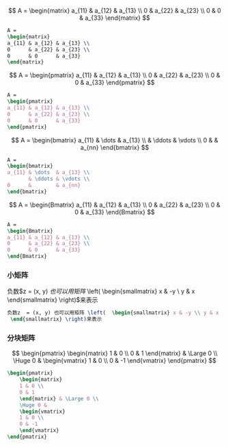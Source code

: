 $$
A = 
\begin{matrix}
a_{11} & a_{12} & a_{13} \\
0      & a_{22} & a_{23} \\
0	   & 0      & a_{33} 
\end{matrix}
$$
```Latex
A = 
\begin{matrix}
a_{11} & a_{12} & a_{13} \\
0      & a_{22} & a_{23} \\
0	   & 0      & a_{33} 
\end{matrix}
```



$$
A = 
\begin{pmatrix}
a_{11} & a_{12} & a_{13} \\
0      & a_{22} & a_{23} \\
0	   & 0      & a_{33} 
\end{pmatrix}
$$
```Latex
A = 
\begin{pmatrix}
a_{11} & a_{12} & a_{13} \\
0      & a_{22} & a_{23} \\
0	   & 0      & a_{33} 
\end{pmatrix}
```



$$
A = 
\begin{bmatrix}
a_{11} & \dots  & a_{13} \\
       & \ddots & \vdots \\
0	   &	    & a_{nn} 
\end{bmatrix}
$$
```Latex
A = 
\begin{bmatrix}
a_{11} & \dots  & a_{13} \\
       & \ddots & \vdots \\
0	   &	    & a_{nn} 
\end{bmatrix}
```



$$
A = 
\begin{Bmatrix}
a_{11} & a_{12} & a_{13} \\
0      & a_{22} & a_{23} \\
0	   & 0      & a_{33} 
\end{Bmatrix}
$$
```Latex
A = 
\begin{Bmatrix}
a_{11} & a_{12} & a_{13} \\
0      & a_{22} & a_{23} \\
0	   & 0      & a_{33} 
\end{Bmatrix}
```



### 小矩阵

负数$z  = (x, y) $也可以用矩阵$ \left(  \begin{smallmatrix} x & -y \\ y & x
 \end{smallmatrix} \right)$来表示

```Latex
负数z  = (x, y) 也可以用矩阵 \left(  \begin{smallmatrix} x & -y \\ y & x
 \end{smallmatrix} \right)来表示
```



### 分块矩阵

$$
\begin{pmatrix}
	\begin{matrix}
	1 & 0 \\
	0 & 1
	\end{matrix} & \Large 0 \\
	\Huge 0 &
	\begin{vmatrix}
	1 & 0 \\
	0 & -1
	\end{vmatrix}
\end{pmatrix}
$$
```Latex
\begin{pmatrix}
	\begin{matrix}
	1 & 0 \\
	0 & 1
	\end{matrix} & \Large 0 \\
	\Huge 0 &
	\begin{vmatrix}
	1 & 0 \\
	0 & -1
	\end{vmatrix}
\end{pmatrix}
```

